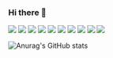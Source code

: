 ### Hi there 👋

<img src="https://img.shields.io/static/v1?style=for-the-badge&logo=appveyor&label=HTML5&message=HTML&color=E34F26" /> <img src="https://img.shields.io/static/v1?style=for-the-badge&logo=appveyor&label=CSS3&message=CSS3&color=1572B6" /> <img src="https://img.shields.io/static/v1?style=for-the-badge&logo=appveyor&label=JavaScript&message=VanillaJs&color=F7DF1E" /> <img src="https://img.shields.io/static/v1?style=for-the-badge&logo=appveyor&label=Node.js&message=Node.js&color=339933" /> <img src="https://img.shields.io/static/v1?style=for-the-badge&logo=appveyor&label=MySQL&message=MySQL&color=4479A1" /> <img src="https://img.shields.io/static/v1?style=for-the-badge&logo=appveyor&label=Adobe Photoshop&message=Photoshop&color=31A8FF" /> <img src="https://img.shields.io/static/v1?style=for-the-badge&logo=appveyor&label=JSON&message=JSON&color=000000" /> <img src="https://img.shields.io/static/v1?style=for-the-badge&logo=appveyor&label=Naver&message=ncloud&color=03C75A" /> <img src="https://img.shields.io/static/v1?style=for-the-badge&logo=appveyor&label=Amazon EC2&message=micro&color=FF9900" /> <img src="https://img.shields.io/static/v1?style=for-the-badge&logo=appveyor&label=Apple&message=macOS&color=000000" />

![Anurag's GitHub stats](https://github-readme-stats.vercel.app/api?username=hi2102&show_icons=true&theme=radical)
<!--
**hi2102/hi2102** is a ✨ _special_ ✨ repository because its `README.md` (this file) appears on your GitHub profile.

Here are some ideas to get you started:

- 🔭 I’m currently working on ...
- 🌱 I’m currently learning ...
- 👯 I’m looking to collaborate on ...
- 🤔 I’m looking for help with ...
- 💬 Ask me about ...
- 📫 How to reach me: ...
- 😄 Pronouns: ...
- ⚡ Fun fact: ...
-->
